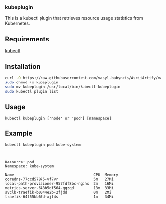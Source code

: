 ### kubeplugin

This is a kubectl plugin that retrieves resource usage statistics from Kubernetes.

## Requirements

[kubectl](https://kubernetes.io/docs/tasks/tools/install-kubectl-linux/)

## Installation 

```bash
curl -O https://raw.githubusercontent.com/vasyl-babynets/AsciiArtify/main/scripts/kubeplugin
sudo chmod +x kubeplugin
sudo mv kubeplugin /usr/local/bin/kubectl-kubeplugin
sudo kubectl plugin list
```

## Usage

```
kubectl kubeplugin ['node' or 'pod'] [namespace]
```

## Example

```
kubectl kubeplugin pod kube-system



Resource: pod
Namespace: kube-system

Name                                    CPU  Memory
coredns-77ccd57875-vf7vr                5m   27Mi
local-path-provisioner-957fdf8bc-ngchx  2m   16Mi
metrics-server-648b5df564-ggzqd         13m  33Mi
svclb-traefik-b0044e2b-2fjdd            0m   2Mi
traefik-64f55bb67d-xjf4s                1m   34Mi
```